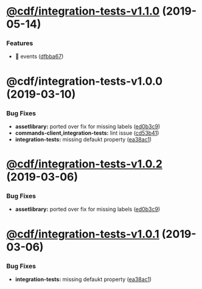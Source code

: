 # [@cdf/integration-tests-v1.1.0](https://git-codecommit.us-west-2.amazonaws.com/v1/repos/cdf-core/compare/@cdf/integration-tests-v1.0.0...@cdf/integration-tests-v1.1.0) (2019-05-14)


### Features

* 🎸 events ([dfbba67](https://git-codecommit.us-west-2.amazonaws.com/v1/repos/cdf-core/commit/dfbba67))

# @cdf/integration-tests-v1.0.0 (2019-03-10)


### Bug Fixes

* **assetlibrary:** ported over fix for missing labels ([ed0b3c9](https://git-codecommit.us-west-2.amazonaws.com/v1/repos/cdf-core/commit/ed0b3c9))
* **commands-client,integration-tests:** lint issue ([cd53b41](https://git-codecommit.us-west-2.amazonaws.com/v1/repos/cdf-core/commit/cd53b41))
* **integration-tests:** missing defaukt property ([ea38ac1](https://git-codecommit.us-west-2.amazonaws.com/v1/repos/cdf-core/commit/ea38ac1))

# [@cdf/integration-tests-v1.0.2](https://git-codecommit.us-west-2.amazonaws.com/v1/repos/cdf-core/compare/@cdf/integration-tests-v1.0.1...@cdf/integration-tests-v1.0.2) (2019-03-06)


### Bug Fixes

* **assetlibrary:** ported over fix for missing labels ([ed0b3c9](https://git-codecommit.us-west-2.amazonaws.com/v1/repos/cdf-core/commit/ed0b3c9))

# [@cdf/integration-tests-v1.0.1](https://git-codecommit.us-west-2.amazonaws.com/v1/repos/cdf-core/compare/@cdf/integration-tests-v1.0.0...@cdf/integration-tests-v1.0.1) (2019-03-06)


### Bug Fixes

* **integration-tests:** missing defaukt property ([ea38ac1](https://git-codecommit.us-west-2.amazonaws.com/v1/repos/cdf-core/commit/ea38ac1))
